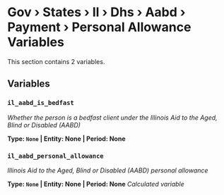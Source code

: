 # Gov › States › Il › Dhs › Aabd › Payment › Personal Allowance Variables

This section contains 2 variables.

## Variables

### `il_aabd_is_bedfast`
*Whether the person is a bedfast client under the Illinois Aid to the Aged, Blind or Disabled (AABD)*

**Type: `None` | Entity: None | Period: None**

### `il_aabd_personal_allowance`
*Illinois Aid to the Aged, Blind or Disabled (AABD) personal allowance*

**Type: `None` | Entity: None | Period: None**
*Calculated variable*
